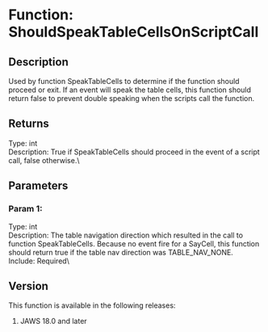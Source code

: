 # Function: ShouldSpeakTableCellsOnScriptCall

## Description

Used by function SpeakTableCells to determine if the function should
proceed or exit. If an event will speak the table cells, this function
should return false to prevent double speaking when the scripts call the
function.

## Returns

Type: int\
Description: True if SpeakTableCells should proceed in the event of a
script call, false otherwise.\

## Parameters

### Param 1:

Type: int\
Description: The table navigation direction which resulted in the call
to function SpeakTableCells. Because no event fire for a SayCell, this
function should return true if the table nav direction was
TABLE_NAV_NONE.\
Include: Required\

## Version

This function is available in the following releases:

1.  JAWS 18.0 and later
